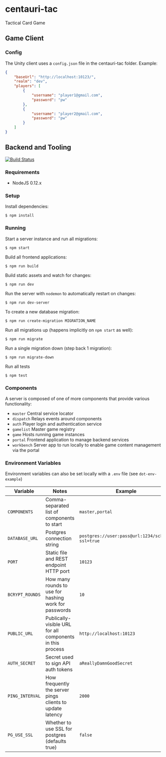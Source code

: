 # centauri-tac
Tactical Card Game

## Game Client

### Config

The Unity client uses a `config.json` file in the centauri-tac folder. Example:
```json
{
    "baseUrl": "http://localhost:10123/",
    "realm": "dev",
    "players": [
        {
            "username": "player1@gmail.com",
            "password": "pw"
        },
        {
            "username": "player2@gmail.com",
            "password": "pw"
        }
    ]
}
```

## Backend and Tooling
[![Build Status](https://travis-ci.org/dshook/centauri-tac.svg?branch=master)](https://travis-ci.org/dshook/centauri-tac)


### Requirements

* NodeJS 0.12.x

### Setup

Install dependencies:

```
$ npm install
```

### Running

Start a server instance and run all migrations:

```
$ npm start
```

Build all frontend applications:

```
$ npm run build
```

Build static assets and watch for changes:

```
$ npm run dev
```

Run the server with `nodemon` to automatically restart on changes:

```
$ npm run dev-server
```

To create a new database migration:

```
$ npm run create-migration MIGRATION_NAME
```

Run all migrations up (happens implicitly on `npm start` as well):

```
$ npm run migrate
```

Run a single migration down (step back 1 migration):

```
$ npm run migrate-down
```

Run all tests

```
$ npm test
```

### Components

A server is composed of one of more components that provide various
functionality:

* `master` Central service locator
* `dispatch` Relays events around components
* `auth` Player login and authentication service
* `gamelist` Master game registry
* `game` Hosts running game instances
* `portal` Frontend application to manage backend services
* `workbench` Server app to run locally to enable game content management via
  the portal

### Environment Variables

Environment variables can also be set locally with a `.env` file (see `dot-env-example`)

Variable | Notes | Example
 --- | --- | ---
`COMPONENTS` | Comma-separated list of components to start | `master,portal`
`DATABASE_URL` | Postgres connection string | `postgres://user:pass@url:1234/schema?ssl=true`
`PORT` | Static file and REST endpoint HTTP port | `10123`
`BCRYPT_ROUNDS` | How many rounds to use for hashing work for passwords | `10`
`PUBLIC_URL` | Publically-visible URL for all components in this process | `http://localhost:10123`
`AUTH_SECRET` | Secret used to sign API auth tokens | `aReallyDamnGoodSecret`
`PING_INTERVAL` | How frequently the server pings clients to update latency | `2000`
`PG_USE_SSL` | Whether to use SSL for postgres (defaults true) | `false`

